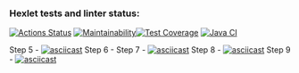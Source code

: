 ### Hexlet tests and linter status:
[![Actions Status](https://github.com/DanielNuud/java-project-71/actions/workflows/hexlet-check.yml/badge.svg)](https://github.com/DanielNuud/java-project-71/actions)
[![Maintainability](https://api.codeclimate.com/v1/badges/aebaa8212e0a97eebbd7/maintainability)](https://codeclimate.com/github/DanielNuud/java-project-71/maintainability)[![Test Coverage](https://api.codeclimate.com/v1/badges/aebaa8212e0a97eebbd7/test_coverage)](https://codeclimate.com/github/DanielNuud/java-project-71/test_coverage) [![Java CI](https://github.com/DanielNuud/java-project-71/actions/workflows/main.yml/badge.svg)](https://github.com/DanielNuud/java-project-71/actions/workflows/main.yml)

Step 5 - [![asciicast](https://asciinema.org/a/cHTJdYxc6WWcrDwUBhtlmjjgJ.svg)](https://asciinema.org/a/cHTJdYxc6WWcrDwUBhtlmjjgJ)
Step 6 -
Step 7 - [![asciicast](https://asciinema.org/a/QmEUctAXBdgdHFh3fqKAGEmX1.svg)](https://asciinema.org/a/QmEUctAXBdgdHFh3fqKAGEmX1)
Step 8 - [![asciicast](https://asciinema.org/a/QVzkiTCWjMjaHiOeOmXexJmLV.svg)](https://asciinema.org/a/QVzkiTCWjMjaHiOeOmXexJmLV) 
Step 9 - [![asciicast](https://asciinema.org/a/C1a0imtPkpJYqp7pV2Gg1wLGg.svg)](https://asciinema.org/a/C1a0imtPkpJYqp7pV2Gg1wLGg)
